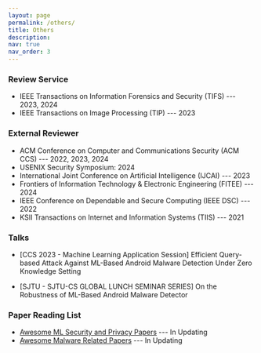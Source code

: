 ```yaml
---
layout: page
permalink: /others/
title: Others
description: 
nav: true
nav_order: 3
---
```


### Review Service

- IEEE Transactions on Information Forensics and Security (TIFS) --- 2023, 2024
- IEEE Transactions on Image Processing (TIP) --- 2023

### External Reviewer

- ACM Conference on Computer and Communications Security (ACM CCS) --- 2022, 2023, 2024
- USENIX Security Symposium: 2024
- International Joint Conference on Artificial Intelligence (IJCAI) --- 2023
- Frontiers of Information Technology & Electronic Engineering (FITEE) --- 2024
- IEEE Conference on Dependable and Secure Computing (IEEE DSC) --- 2022
- KSII Transactions on Internet and Information Systems (TIIS) --- 2021

### Talks

- [CCS 2023 - Machine Learning Application Session] Efficient Query-based Attack Against ML-Based Android Malware Detection Under Zero Knowledge Setting

- [SJTU - SJTU-CS GLOBAL LUNCH SEMINAR SERIES] On the Robustness of ML-Based Android Malware Detector

### Paper Reading List

- [Awesome ML Security and Privacy Papers](https://github.com/gnipping/Awesome-ML-SP-Papers) --- In Updating
- [Awesome Malware Related Papers](https://github.com/gnipping/Awesome-Malware-Related-Papers) --- In Updating

